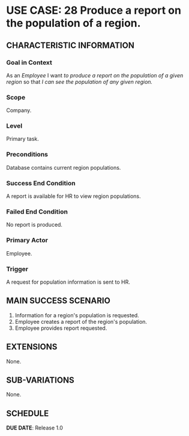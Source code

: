# USE CASE: 28 Produce a report on the population of a region.

## CHARACTERISTIC INFORMATION

### Goal in Context

As an *Employee* I want *to produce a report on the population of a given region* so that *I can see the population of any given region.*

### Scope

Company.

### Level

Primary task.

### Preconditions

Database contains current region populations.

### Success End Condition

A report is available for HR to view region populations.

### Failed End Condition

No report is produced.

### Primary Actor

Employee.

### Trigger

A request for population information is sent to HR.

## MAIN SUCCESS SCENARIO

1. Information for a region's population is requested.
2. Employee creates a report of the region's population.
3. Employee provides report requested.

## EXTENSIONS

None.

## SUB-VARIATIONS

None.

## SCHEDULE

**DUE DATE**: Release 1.0